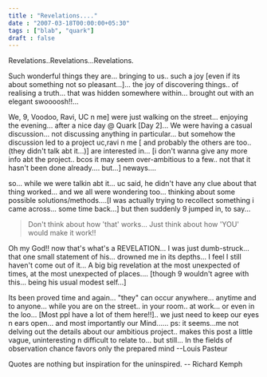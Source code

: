 ```yaml
---
title : "Revelations...."
date : "2007-03-18T00:00:00+05:30"
tags : ["blab", "quark"]
draft : false
---
```


Revelations..Revelations...Revelations.

Such wonderful things they are... bringing to us.. such a joy
[even if its about something not so pleasant...]... the joy of
discovering things.. of realising a truth... that was hidden
somewhere within... brought out with an elegant swoooosh!!...

We, 9, Voodoo, Ravi, UC n me] were just walking on the
street... enjoying the evening... after a nice day @ Quark [Day
2]... We were having a casual discussion... not discussing
anything in particular... but somehow the discussion led to a
project uc,ravi n me [ and probably the others are too..(they
didn't talk abt it...)] are interested in... [i don't wanna give
any more info abt the project.. bcos it may seem over-ambitious to
a few.. not that it hasn't been done already.... but...]
neways....

so... while we were talkin abt it... uc said, he didn't have any
clue about that thing worked... and we all were wondering
too... thinking about some possible solutions/methods....[I was
actually trying to recollect something i came across... some time
back...] but then suddenly 9 jumped in, to say...

> Don't think about how 'that' works... Just think about how 'YOU'
> would make it work!!

Oh my God!! now that's what's a REVELATION... I was just
dumb-struck... that one small statement of his... drowned me in
its depths... I feel I still haven't come out of it... A big big
revelation at the most unexpected of times, at the most unexpected
of places.... [though 9 wouldn't agree with this... being his
usual modest self...]

Its been proved time and again... "they" can occur
anywhere... anytime and to anyone... while you are on the
street.. in your room.. at work... or even in the loo... [Most ppl
have a lot of them here!!].. we just need to keep our eyes n ears
open... and most importantly our Mind......  ps: it seems...me not
delving out the details about our ambitious project.. makes this
post a little vague, uninteresting n difficult to relate to... but
still...  In the fields of observation chance favors only the
prepared mind --Louis Pasteur

Quotes are nothing but inspiration for the uninspired.  -- Richard
Kemph
